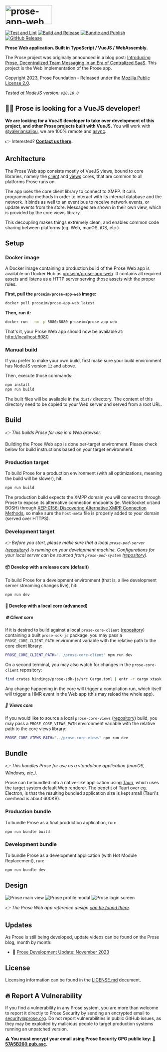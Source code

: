 # <picture><source media="(prefers-color-scheme: dark)" srcset="https://github.com/prose-im/prose-app-web/assets/1451907/8e6c83c6-26a0-4505-9561-50a9c97bf236" /><img src="https://github.com/prose-im/prose-app-web/assets/1451907/dd3f7cb4-b156-4ecc-a15f-744dea259e27" alt="prose-app-web" width="150" height="60" /></picture>

[![Test and Lint](https://github.com/prose-im/prose-app-web/actions/workflows/test.yml/badge.svg?branch=master)](https://github.com/prose-im/prose-app-web/actions/workflows/test.yml) [![Build and Release](https://github.com/prose-im/prose-app-web/actions/workflows/build.yml/badge.svg)](https://github.com/prose-im/prose-app-web/actions/workflows/build.yml) [![Bundle and Publish](https://github.com/prose-im/prose-app-web/actions/workflows/bundle.yml/badge.svg)](https://github.com/prose-im/prose-app-web/actions/workflows/bundle.yml) [![GitHub Release](https://img.shields.io/github/v/release/prose-im/prose-app-web.svg)](https://github.com/prose-im/prose-app-web/releases)

**Prose Web application. Built in TypeScript / VueJS / WebAssembly.**

The Prose project was originally announced in a blog post: [Introducing Prose, Decentralized Team Messaging in an Era of Centralized SaaS](https://prose.org/blog/introducing-prose/). This project is the Web implementation of the Prose app.

Copyright 2023, Prose Foundation - Released under the [Mozilla Public License 2.0](./LICENSE.md).

_Tested at NodeJS version: `v20.10.0`_

## 🧑‍💻 Prose is looking for a VueJS developer!

**We are looking for a VueJS developer to take over development of this project, and other Prose projects built with VueJS.** You will work with [@valeriansaliou](https://github.com/valeriansaliou), we are 100% remote and [async](https://remote.com/blog/why-you-should-be-doing-async-work).

👉 Interested? **[Contact us there](https://prose.org/contact/).**

## Architecture

The Prose Web app consists mostly of VueJS views, bound to core libraries, namely the [client](https://github.com/prose-im/prose-core-client) and [views](https://github.com/prose-im/prose-core-views) cores, that are common to all platforms Prose runs on.

The app uses the core client library to connect to XMPP. It calls programmatic methods in order to interact with its internal database and the network. It binds as well to an event bus to receive network events, or update events from the store. Messages are shown in their own view, which is provided by the core views library.

This decoupling makes things extremely clean, and enables common code sharing between platforms (eg. Web, macOS, iOS, etc.).

## Setup

### Docker image

A Docker image containing a production build of the Prose Web app is available on Docker Hub as [proseim/prose-app-web](https://hub.docker.com/r/proseim/prose-app-web/). It contains all required assets and listens as a HTTP server serving those assets with the proper rules.

**First, pull the `proseim/prose-app-web` image:**

```bash
docker pull proseim/prose-app-web:latest
```

**Then, run it:**

```bash
docker run --rm -p 8080:8080 proseim/prose-app-web
```

That's it, your Prose Web app should now be available at: [http://localhost:8080](http://localhost:8080/)

### Manual build

If you prefer to make your own build, first make sure your build environment has NodeJS version `12` and above.

Then, execute those commands:

```bash
npm install
npm run build
```

The built files will be available in the `dist/` directory. The content of this directory need to be copied to your Web server and served from a root URL.

## Build

_👉 This builds Prose for use in a Web browser._

Building the Prose Web app is done per-target environment. Please check below for build instructions based on your target environment.

### Production target

To build Prose for a production environment (with all optimizations, meaning the build will be slower), hit:

```bash
npm run build
```

The production build expects the XMPP domain you will connect to through Prose to expose its alternative connection endpoints (ie. WebSocket or/and BOSH) through [XEP-0156: Discovering Alternative XMPP Connection Methods](https://xmpp.org/extensions/xep-0156.html), so make sure the `host-meta` file is properly added to your domain (served over HTTPS).

### Development target

_👉 Before you start, please make sure that a local `prose-pod-server` ([repository](https://github.com/prose-im/prose-pod-server)) is running on your development machine. Configurations for your local server can be sourced from `prose-pod-system` ([repository](https://github.com/prose-im/prose-pod-system))._

#### 📦 Develop with a release core (default)

To build Prose for a development environment (that is, a live development server streaming changes live), hit:

```bash
npm run dev
```

#### 🔬 Develop with a local core (advanced)

##### ⚙️ Client core

If it is desired to build against a local `prose-core-client` ([repository](https://github.com/prose-im/prose-core-client)) containing a built `prose-sdk-js` package, you may pass a `PROSE_CORE_CLIENT_PATH` environment variable with the relative path to the core client library:

```bash
PROSE_CORE_CLIENT_PATH="../prose-core-client" npm run dev
```

On a second terminal, you may also watch for changes in the `prose-core-client` repository:

```bash
find crates bindings/prose-sdk-js/src Cargo.toml | entr -r cargo xtask wasm-pack build --dev
```

Any change happening in the core will trigger a compilation run, which itself will trigger a HMR event in the Web app (this may reload the whole app).

##### 💬 Views core

If you would like to source a local `prose-core-views` ([repository](https://github.com/prose-im/prose-core-views)) build, you may pass a `PROSE_CORE_VIEWS_PATH` environment variable with the relative path to the core views library:

```bash
PROSE_CORE_VIEWS_PATH="../prose-core-views" npm run dev
```

## Bundle

_👉 This bundles Prose for use as a standalone application (macOS, Windows, etc.)._

Prose can be bundled into a native-like application using [Tauri](https://tauri.app/), which uses the target system default Web renderer. The benefit of Tauri over eg. Electron, is that the resulting bundled application size is kept small (Tauri's overhead is about 600KB).

### Production bundle

To bundle Prose as a final production application, run:

```bash
npm run bundle build
```

### Development bundle

To bundle Prose as a development application (with Hot Module Replacement), run:

```bash
npm run bundle dev
```

## Design

![Prose main view](https://github.com/prose-im/prose-app-web/assets/1451907/624bcf38-7406-4194-9aba-924144b6a675)
![Prose profile modal](https://github.com/prose-im/prose-app-web/assets/1451907/e930929b-2fee-4566-86b5-a1b104b39c03)
![Prose login screen](https://github.com/prose-im/prose-app-web/assets/1451907/92af0399-b74a-4321-b66a-a9a64d56b783)

_👉 The Prose Web app reference design [can be found there](https://github.com/prose-im/prose-medley/blob/master/designs/app/prose-app-web.sketch)._

## Updates

As Prose is still being developed, update videos can be found on the Prose blog, month by month:

- 🎥 [Prose Development Update: November 2023](https://prose.org/blog/prose-development-update-november-2023/)

## License

Licensing information can be found in the [LICENSE.md](./LICENSE.md) document.

## :fire: Report A Vulnerability

If you find a vulnerability in any Prose system, you are more than welcome to report it directly to Prose Security by sending an encrypted email to [security@prose.org](mailto:security@prose.org). Do not report vulnerabilities in public GitHub issues, as they may be exploited by malicious people to target production systems running an unpatched version.

**:warning: You must encrypt your email using Prose Security GPG public key: [:key:57A5B260.pub.asc](https://files.prose.org/public/keys/gpg/57A5B260.pub.asc).**
